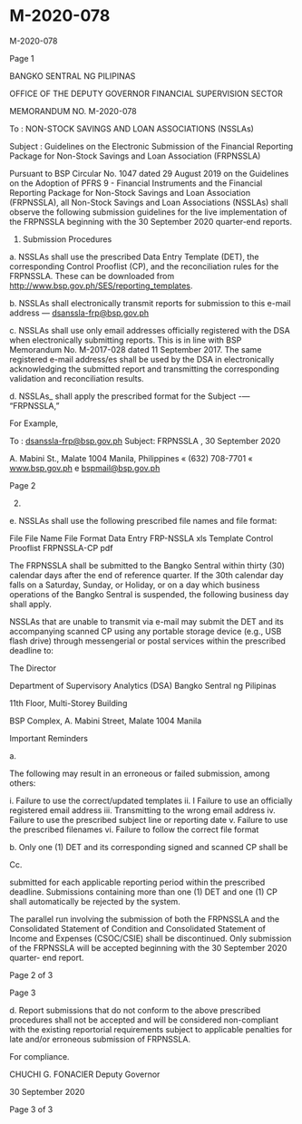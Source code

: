 # M-2020-078

M-2020-078

Page 1

BANGKO SENTRAL NG PILIPINAS

OFFICE OF THE DEPUTY GOVERNOR FINANCIAL SUPERVISION SECTOR

MEMORANDUM NO. M-2020-078

To : NON-STOCK SAVINGS AND LOAN ASSOCIATIONS (NSSLAs)

Subject : Guidelines on the Electronic Submission of the Financial Reporting Package for Non-Stock Savings and Loan Association (FRPNSSLA)

Pursuant to BSP Circular No. 1047 dated 29 August 2019 on the Guidelines on the Adoption of PFRS 9 - Financial Instruments and the Financial Reporting Package for Non-Stock Savings and Loan Association (FRPNSSLA), all Non-Stock Savings and Loan Associations (NSSLAs) shall observe the following submission guidelines for the live implementation of the FRPNSSLA beginning with the 30 September 2020 quarter-end reports.

1. Submission Procedures

a. NSSLAs shall use the prescribed Data Entry Template (DET), the corresponding Control Prooflist (CP), and the reconciliation rules for the FRPNSSLA. These can be downloaded from http://www.bsp.gov.ph/SES/reporting_templates.

b. NSSLAs shall electronically transmit reports for submission to this e-mail address — dsanssla-frp@bsp.gov.ph

c. NSSLAs shall use only email addresses officially registered with the DSA when electronically submitting reports. This is in line with BSP Memorandum No. M-2017-028 dated 11 September 2017. The same registered e-mail address/es shall be used by the DSA in electronically acknowledging the submitted report and transmitting the corresponding validation and reconciliation results.

d. NSSLAs_ shall apply the prescribed format for the Subject -— “FRPNSSLA<space><Name of NSSLA>,<space><Reference Period in dd monthname ccyy>”

For Example,

To : dsanssla-frp@bsp.gov.ph Subject: FRPNSSLA <Name of NSSLA>, 30 September 2020

A. Mabini St., Malate 1004 Manila, Philippines « (632) 708-7701 « www.bsp.gov.ph e bspmail@bsp.gov.ph

Page 2

2.

e. NSSLAs shall use the following prescribed file names and file format:

File File Name File Format Data Entry FRP-NSSLA xls Template Control Prooflist FRPNSSLA-CP pdf

The FRPNSSLA shall be submitted to the Bangko Sentral within thirty (30) calendar days after the end of reference quarter. If the 30th calendar day falls on a Saturday, Sunday, or Holiday, or on a day which business operations of the Bangko Sentral is suspended, the following business day shall apply.

NSSLAs that are unable to transmit via e-mail may submit the DET and its accompanying scanned CP using any portable storage device (e.g., USB flash drive) through messengerial or postal services within the prescribed deadline to:

The Director

Department of Supervisory Analytics (DSA) Bangko Sentral ng Pilipinas

11th Floor, Multi-Storey Building

BSP Complex, A. Mabini Street, Malate 1004 Manila

Important Reminders

a.

The following may result in an erroneous or failed submission, among others:

i. Failure to use the correct/updated templates ii. I Failure to use an officially registered email address iii. Transmitting to the wrong email address iv. Failure to use the prescribed subject line or reporting date v. Failure to use the prescribed filenames vi. Failure to follow the correct file format

b. Only one (1) DET and its corresponding signed and scanned CP shall be

Cc.

submitted for each applicable reporting period within the prescribed deadline. Submissions containing more than one (1) DET and one (1) CP shall automatically be rejected by the system.

The parallel run involving the submission of both the FRPNSSLA and the Consolidated Statement of Condition and Consolidated Statement of Income and Expenses (CSOC/CSIE) shall be discontinued. Only submission of the FRPNSSLA will be accepted beginning with the 30 September 2020 quarter- end report.

Page 2 of 3

Page 3

d. Report submissions that do not conform to the above prescribed procedures shall not be accepted and will be considered non-compliant with the existing reportorial requirements subject to applicable penalties for late and/or erroneous submission of FRPNSSLA.

For compliance. 

CHUCHI G. FONACIER Deputy Governor

30 September 2020

Page 3 of 3